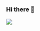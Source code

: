 ### Hi there 👋

<img src="https://github-readme-stats.vercel.app/api?username=saidbaradai&&show_icons=true&title_color=00ff00&icon_color=bb2acf&text_color=00ff00&bg_color=151515">









<!--
**saidbaradai/saidbaradai** is a ✨ _special_ ✨ repository because its `README.md` (this file) appears on your GitHub profile.

Here are some ideas to get you started:

- 🔭 I’m currently working on ...
- 🌱 I’m currently learning ...
- 👯 I’m looking to collaborate on ...
- 🤔 I’m looking for help with ...
- 💬 Ask me about ...
- 📫 How to reach me: ...
- 😄 Pronouns: ...
- ⚡ Fun fact: ...

![](https://komarev.com/ghpvc/?username=saidbaradai)
-->

